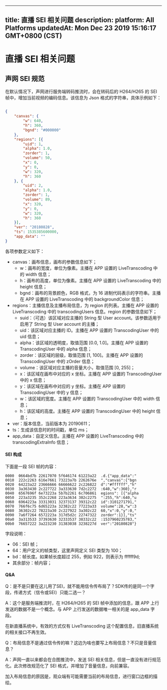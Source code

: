 
---
title: 直播 SEI 相关问题 
description: 
platform: All Platforms
updatedAt: Mon Dec 23 2019 15:16:17 GMT+0800 (CST)
---
# 直播 SEI 相关问题 
## 声网 SEI 规范

在默认情况下，声网进行服务端转码推流时，会在转码后的 H264/H265 的 SEI 帧中，增加当前视频的编码信息。该信息为 Json 格式的字符串，具体示例如下：

```json

{
    "canvas": {
        "w": 640,
        "h": 360,
        "bgnd": "#000000"
    },
    "regions": [{
        "uid": 1,
        "alpha": 1.0,
        "zorder": 1,
        "volume": 50,
        "x": 0,
        "y": 0,
        "w": 320,
        "h": 360
    }, {
        "uid": 2,
        "alpha": 1.0,
        "zorder": 1,
        "volume": 89,
        "x": 320,
        "y": 0,
        "w": 320,
        "h": 360
    }],
    "ver": "20180828",
    "ts": 1535385600000,
    "app_data": ""
}

```

各项参数定义如下：
* canvas：画布信息，画布的参数信息如下；
   * w：画布的宽度，单位为像素。主播在 APP 设置的 LiveTranscoding 中的 width 信息；
   * h：画布的高度，单位为像素。主播在 APP 设置的 LiveTranscoding 中的 height 信息；
   * bgnd：画布的背景颜色，RGB 格式，为 16 进制代码表示的字符串。主播在 APP 设置的 LiveTranscoding 中的 backgroundColor 信息；
* regions：主播信息及主播布局信息，为 region 的列表。主播在 APP 设置的 LiveTranscoding 中的 transcodingUsers 信息。region 的参数信息如下；
   * suid：（可选）该区域对应主播的 String 型 User account。该参数适用于启用了 String 型 User account 的主播；
   * uid：该区域对应主播的 ID。主播在 APP 设置的 TranscodingUser 中的 uid 信息；
   * alpha：该区域的透明度，取值范围 [0.0, 1.0]。主播在 APP 设置的 TranscodingUser 中的 alpha 信息；
   * zorder：该区域的层级，取值范围 [1, 100]。主播在 APP 设置的 TranscodingUser 中的 zOrder 信息；
   * volume：该区域对应主播的音量大小，取值范围 [0, 255]；
   * x：该区域在画布中对应的 x 坐标。主播在 APP 设置的 TranscodingUser 中的 x 信息；
   * y：该区域在画布中对应的 y 坐标。主播在 APP 设置的 TranscodingUser 中的 y 信息；
   * w：该区域的宽度。主播在 APP 设置的 TranscodingUser 中的 width 信息；
   * h：该区域的高度。主播在 APP 设置的 TranscodingUser 中的 height 信息；
* ver：版本信息，当前版本为 20190611；
* ts：生成该信息时的时间戳，单位 ms；
* app_data：自定义信息。主播在 APP 设置的 LiveTranscoding 中的 transcodingExtraInfo 信息；

#### SEI 构成

下面是一段 SEI 帧的内容：

```
0000  0664bd7b 22617070 5f646174 61223a22  .d.{"app_data":"
0010  222c2263 616e7661 73223a7b 2262676e  ","canvas":{"bgn
0020  64223a22 23666666 66666622 2c226822  d":"#ffffff","h"
0030  3a363430 2c227722 3a333630 7d2c2272  :640,"w":360},"r
0040  6567696f 6e73223a 5b7b2261 6c706861  egions": [{"alpha
0050  223a3235 352c2268 223a3634 302c2275  ":255,"h":640,"u
0060  6964223a 33313031 32373137 39312c22  id":3101271791,"
0070  766f6c75 6d65223a 32382c22 77223a33  volume":28,"w":3
0080  36302c22 78223a30 2c227922 3a302c22  60,"x":0,"y":0,"
0090  7a6f7264 6572223a 317d5d2c 22747322  zorder":1}],"ts"
00a0  3a313533 37393630 32333537 38332c22  :1537960235783,"
00b0  76657222 3a223230 31383038 3238227d  ver":"20180828"}
```

字段说明：

* 06：SEI 帧；
* 64：用户定义的帧类型，这里声网定义 SEI 类型为 100；
* bd：帧长度。如果帧长度超过 255，例如 922，则表示为 ffffff9d;
* 其余部分：帧内容；

#### Q&A

Q：是不是只要在这儿用了SEI，就不能用信令传布局了？SDK传的是同一个字段，传递方式（信令或SEI）只能二选一？

A：这个是服务端推流时，在 H264/H265 的 SEI 帧中添加的信息，跟 APP 上行发送的数据不是一个概念。与 APP 上行发送的数据唯一相关的是 app_data 字段。

在新直播系统中，有效的方式仅有 LiveTranscoding 这个配置信息，旧直播系统的相关接口不再生效。

Q：布局信息不是通过信令传的嘛？这边为啥也要写上布局信息？不只是音量信息？ 

A：声网一直以来都会在合图推流中，发送 SEI 相关信息，但是一直没有进行规范化。此次修改规范化了 SEI 格式，并增加了音量信息，向前兼容。

加入布局信息的原因是，观众端有可能需要当前的布局信息，进行窗口边框的描绘。

